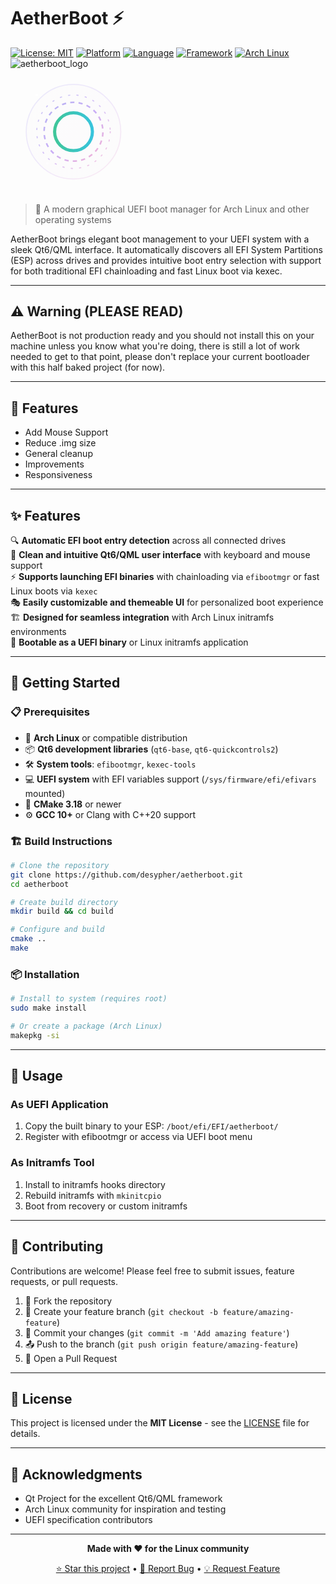 # AetherBoot ⚡

[![License: MIT](https://img.shields.io/badge/License-MIT-yellow.svg)](https://opensource.org/licenses/MIT)
[![Platform](https://img.shields.io/badge/Platform-UEFI-blue.svg)](https://uefi.org/)
[![Language](https://img.shields.io/badge/Language-C%2B%2B20-orange.svg)](https://isocpp.org/)
[![Framework](https://img.shields.io/badge/Framework-Qt6%2FQML-green.svg)](https://www.qt.io/)
[![Arch Linux](https://img.shields.io/badge/Built%20for-Arch%20Linux-1793d1.svg)](https://archlinux.org/)
![aetherboot_logo](https://github.com/user-attachments/assets/30b76030-798e-4551-b2b7-3da594697ddb)
<svg viewBox="0 0 300 120" xmlns="http://www.w3.org/2000/svg">
<defs>
<linearGradient id="aetherGradient" x1="0%" y1="0%" x2="100%" y2="100%">
<stop offset="0%" style="stop-color:#4F46E5;stop-opacity:1" />
<stop offset="50%" style="stop-color:#7C3AED;stop-opacity:1" />
<stop offset="100%" style="stop-color:#EC4899;stop-opacity:1" />
</linearGradient>
<linearGradient id="bootGradient" x1="0%" y1="0%" x2="100%" y2="0%">
<stop offset="0%" style="stop-color:#10B981;stop-opacity:1" />
<stop offset="100%" style="stop-color:#06B6D4;stop-opacity:1" />
</linearGradient>
<filter id="glow">
<feGaussianBlur stdDeviation="3" result="coloredBlur"/>
<feMerge>
<feMergeNode in="coloredBlur"/>
<feMergeNode in="SourceGraphic"/>
</feMerge>
</filter>
<radialGradient id="starGlow" cx="50%" cy="50%" r="50%">
<stop offset="0%" style="stop-color:#FFFFFF;stop-opacity:0.8" />
<stop offset="100%" style="stop-color:#FFFFFF;stop-opacity:0" />
</radialGradient>
</defs>
<circle cx="60" cy="60" r="45" fill="url(#aetherGradient)" opacity="0.1" stroke="url(#aetherGradient)" stroke-width="1" fill-opacity="0.05"/>
<g transform="translate(60,60)">
<circle cx="0" cy="0" r="18" fill="none" stroke="url(#bootGradient)" stroke-width="3" opacity="0.8"/>
<line x1="0" y1="-25" x2="0" y2="-8" stroke="url(#bootGradient)" stroke-width="3" stroke-linecap="round"/>
<circle cx="0" cy="0" r="28" fill="none" stroke="url(#aetherGradient)" stroke-width="1.5" opacity="0.4" stroke-dasharray="4,4">
<animateTransform attributeName="transform" attributeType="XML" type="rotate" from="0" to="360" dur="20s" repeatCount="indefinite"/>
</circle>
<circle cx="0" cy="0" r="35" fill="none" stroke="url(#aetherGradient)" stroke-width="1" opacity="0.3" stroke-dasharray="2,6">
<animateTransform attributeName="transform" attributeType="XML" type="rotate" from="360" to="0" dur="30s" repeatCount="indefinite"/>
</circle>
</g>
<circle cx="25" cy="25" r="1.5" fill="#FFFFFF" opacity="0.7">
<animate attributeName="opacity" values="0.7;0.3;0.7" dur="3s" repeatCount="indefinite"/>
</circle>
<circle cx="90" cy="30" r="1" fill="#FFFFFF" opacity="0.5">
<animate attributeName="opacity" values="0.5;0.9;0.5" dur="4s" repeatCount="indefinite"/>
</circle>
<circle cx="35" cy="90" r="1.2" fill="#FFFFFF" opacity="0.6">
<animate attributeName="opacity" values="0.6;0.2;0.6" dur="2.5s" repeatCount="indefinite"/>
</circle>
<circle cx="85" cy="85" r="0.8" fill="#FFFFFF" opacity="0.4">
<animate attributeName="opacity" values="0.4;0.8;0.4" dur="5s" repeatCount="indefinite"/>
</circle>
</svg>

> 🚀 A modern graphical UEFI boot manager for Arch Linux and other operating systems

AetherBoot brings elegant boot management to your UEFI system with a sleek Qt6/QML interface. It automatically discovers all EFI System Partitions (ESP) across drives and provides intuitive boot entry selection with support for both traditional EFI chainloading and fast Linux boot via kexec.

---

## ⚠️ Warning (PLEASE READ)

AetherBoot is not production ready and you should not install this on your machine unless you know what you're doing, there is still a lot of work needed to get to that point, please don't replace your current bootloader with this half baked project (for now).

---

## 📝 Features

- Add Mouse Support
- Reduce .img size
- General cleanup
- Improvements
- Responsiveness

---

## ✨ Features

🔍 **Automatic EFI boot entry detection** across all connected drives  
🎨 **Clean and intuitive Qt6/QML user interface** with keyboard and mouse support  
⚡ **Supports launching EFI binaries** with chainloading via `efibootmgr` or fast Linux boots via `kexec`  
🎭 **Easily customizable and themeable UI** for personalized boot experience  
🏗️ **Designed for seamless integration** with Arch Linux initramfs environments  
💾 **Bootable as a UEFI binary** or Linux initramfs application

---

## 🚀 Getting Started

### 📋 Prerequisites

- 🐧 **Arch Linux** or compatible distribution
- 📦 **Qt6 development libraries** (`qt6-base`, `qt6-quickcontrols2`)
- 🛠️ **System tools**: `efibootmgr`, `kexec-tools`
- 💻 **UEFI system** with EFI variables support (`/sys/firmware/efi/efivars` mounted)
- 🔨 **CMake 3.18** or newer
- ⚙️ **GCC 10+** or Clang with C++20 support

### 🏗️ Build Instructions

```bash
# Clone the repository
git clone https://github.com/desypher/aetherboot.git
cd aetherboot

# Create build directory
mkdir build && cd build

# Configure and build
cmake ..
make
```

### 📦 Installation

```bash
# Install to system (requires root)
sudo make install

# Or create a package (Arch Linux)
makepkg -si
```

---

## 🎯 Usage

### As UEFI Application

1. Copy the built binary to your ESP: `/boot/efi/EFI/aetherboot/`
2. Register with efibootmgr or access via UEFI boot menu

### As Initramfs Tool

1. Install to initramfs hooks directory
2. Rebuild initramfs with `mkinitcpio`
3. Boot from recovery or custom initramfs

---

## 🤝 Contributing

Contributions are welcome! Please feel free to submit issues, feature requests, or pull requests.

1. 🍴 Fork the repository
2. 🌿 Create your feature branch (`git checkout -b feature/amazing-feature`)
3. 💾 Commit your changes (`git commit -m 'Add amazing feature'`)
4. 📤 Push to the branch (`git push origin feature/amazing-feature`)
5. 🔄 Open a Pull Request

---

## 📄 License

This project is licensed under the **MIT License** - see the [LICENSE](LICENSE) file for details.

---

## 🙏 Acknowledgments

- Qt Project for the excellent Qt6/QML framework
- Arch Linux community for inspiration and testing
- UEFI specification contributors

---

<div align="center">

**Made with ❤️ for the Linux community**

[⭐ Star this project](https://github.com/desypher/aetherboot) • [🐛 Report Bug](https://github.com/desypher/aetherboot/issues) • [💡 Request Feature](https://github.com/desypher/aetherboot/issues)

</div>
